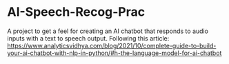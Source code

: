 # AI-Speech-Recog-Prac

A project to get a feel for creating an AI chatbot that responds to audio inputs with a text to speech output.  Following this article: https://www.analyticsvidhya.com/blog/2021/10/complete-guide-to-build-your-ai-chatbot-with-nlp-in-python/#h-the-language-model-for-ai-chatbot
